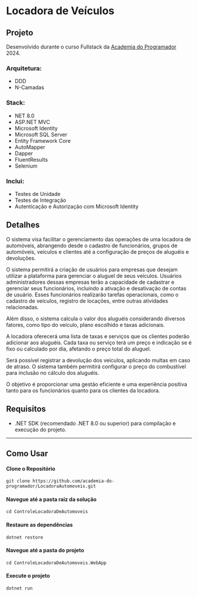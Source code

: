 # Locadora de Veículos

## Projeto
Desenvolvido durante o curso Fullstack da [Academia do Programador](https://www.academiadoprogramador.net/) 2024.
### Arquitetura:
- DDD
- N-Camadas
### Stack:
- NET 8.0
- ASP.NET MVC
- Microsoft Identity
- Microsoft SQL Server
- Entity Framework Core
- AutoMapper
- Dapper
- FluentResults
- Selenium
### Inclui:
- Testes de Unidade
- Testes de Integração
- Autenticação e Autorização com Microsoft Identity
## Detalhes
O sistema visa facilitar o gerenciamento das operações de uma locadora de automóveis, abrangendo desde o cadastro de funcionários, grupos de automóveis, veículos e clientes até a configuração de preços de aluguéis e devoluções.

O sistema permitirá a criação de usuários para empresas que desejam utilizar a plataforma para gerenciar o aluguel de seus veículos. Usuários administradores dessas empresas terão a capacidade de cadastrar e gerenciar seus funcionários, incluindo a ativação e desativação de contas de usuário. Esses funcionários realizarão tarefas operacionais, como o cadastro de veículos, registro de locações, entre outras atividades relacionadas.

Além disso, o sistema calcula o valor dos aluguéis considerando diversos fatores, como tipo do veículo, plano escolhido e taxas adicionais.

A locadora oferecerá uma lista de taxas e serviços que os clientes poderão adicionar aos aluguéis. Cada taxa ou serviço terá um preço e indicação se é fixo ou calculado por dia, afetando o preço total do aluguel.

Será possível registrar a devolução dos veículos, aplicando multas em caso de atraso. O sistema também permitirá configurar o preço do combustível para inclusão no cálculo dos aluguéis.

O objetivo é proporcionar uma gestão eficiente e uma experiência positiva tanto para os funcionários quanto para os clientes da locadora.

## Requisitos

- .NET SDK (recomendado .NET 8.0 ou superior) para compilação e execução do projeto.

---

## Como Usar

#### Clone o Repositório
```
git clone https://github.com/academia-do-programador/LocadoraAutomoveis.git
```

#### Navegue até a pasta raiz da solução
```
cd ControleLocadoraDeAutomoveis
```

#### Restaure as dependências
```
dotnet restore
```

#### Navegue até a pasta do projeto
```
cd ControleLocadoraDeAutomoveis.WebApp
```

#### Execute o projeto
```
dotnet run
```

